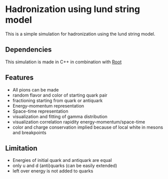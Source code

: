 # Hadronization using lund string model

This is a simple simulation for hadronization using the lund string model.

## Dependencies
This simulation is made in C++ in combination with [Root](https://root.cern.sh/)

## Features
+ All pions can be made
+ random flavor and color of starting quark pair
+ fractioning starting from quark or antiquark
+ Energy-momentum representation
+ Space-time representation
+ visualization and fitting of gamma distribution
+ visualization correlation rapidity energy-momentum/space-time
+ color and charge conservation implied because of local white in mesons and breakpoints

## Limitation
+ Energies of initial quark and antiquark are equal
+ only u and d (anti)quarks (can be easily extended)
+ left over energy is not added to quarks

